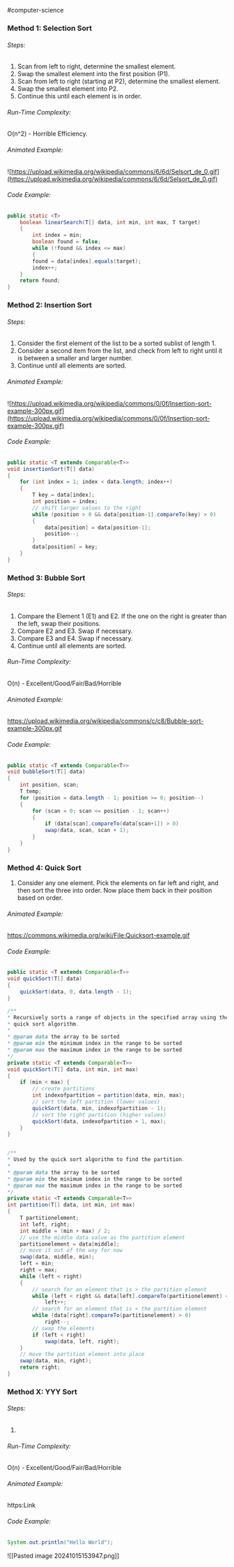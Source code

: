 #computer-science
### Method 1: Selection Sort
###### Steps:
1. Scan from left to right, determine the smallest element.
2. Swap the smallest element into the first position (P1).
3. Scan from left to right (starting at P2), determine the smallest element.
4. Swap the smallest element into P2.
5. Continue this until each element is in order.
###### Run-Time Complexity:
O(n^2) - Horrible Efficiency.
###### Animated Example:
![https://upload.wikimedia.org/wikipedia/commons/6/6d/Selsort_de_0.gif](https://upload.wikimedia.org/wikipedia/commons/6/6d/Selsort_de_0.gif)
###### Code Example:
```java
public static <T>
	boolean linearSearch(T[] data, int min, int max, T target)
	{
		int index = min;
		boolean found = false;
		while (!found && index <= max)
		{
		found = data[index].equals(target);
		index++;
	}
	return found;
}
```

### Method 2: Insertion Sort
###### Steps:
1. Consider the first element of the list to be a sorted sublist of length 1.
2. Consider a second item from the list, and check from left to right until it is between a smaller and larger number.
3. Continue until all elements are sorted.
###### Animated Example:
![https://upload.wikimedia.org/wikipedia/commons/0/0f/Insertion-sort-example-300px.gif](https://upload.wikimedia.org/wikipedia/commons/0/0f/Insertion-sort-example-300px.gif)
###### Code Example:
```java
public static <T extends Comparable<T>>
void insertionSort(T[] data)
{
	for (int index = 1; index < data.length; index++)
	{
		T key = data[index];
		int position = index;
		// shift larger values to the right
		while (position > 0 && data[position-1].compareTo(key) > 0)
		{
			data[position] = data[position-1];
			position--;
		}
		data[position] = key;
	}
}
```
### Method 3: Bubble Sort
###### Steps:
1. Compare the Element 1 (E1) and E2. If the one on the right is greater than the left, swap their positions.
2. Compare E2 and E3. Swap if necessary.
3. Compare E3 and E4. Swap if necessary.
4. Continue until all elements are sorted.
###### Run-Time Complexity:
O(n) - Excellent/Good/Fair/Bad/Horrible
###### Animated Example:
https://upload.wikimedia.org/wikipedia/commons/c/c8/Bubble-sort-example-300px.gif
###### Code Example:
```java
public static <T extends Comparable<T>>
void bubbleSort(T[] data)
{
	int position, scan;
	T temp;
	for (position = data.length - 1; position >= 0; position--)
	{
		for (scan = 0; scan <= position - 1; scan++)
		{
			if (data[scan].compareTo(data[scan+1]) > 0)
			swap(data, scan, scan + 1);
		}
	}
}
```

### Method 4: Quick Sort
1. Consider any one element. Pick the elements on far left and right, and then sort the three into order. Now place them back in their position based on order.
###### Animated Example:
https://commons.wikimedia.org/wiki/File:Quicksort-example.gif
###### Code Example:
```java
public static <T extends Comparable<T>>
void quickSort(T[] data)
{
	quickSort(data, 0, data.length - 1);
}

/**
* Recursively sorts a range of objects in the specified array using the
* quick sort algorithm.
*
* @param data the array to be sorted
* @param min the minimum index in the range to be sorted
* @param max the maximum index in the range to be sorted
*/
private static <T extends Comparable<T>>
void quickSort(T[] data, int min, int max)
{
	if (min < max) {
		// create partitions
		int indexofpartition = partition(data, min, max);
		// sort the left partition (lower values)
		quickSort(data, min, indexofpartition - 1);
		// sort the right partition (higher values)
		quickSort(data, indexofpartition + 1, max);
	}
}


/**
* Used by the quick sort algorithm to find the partition.
*
* @param data the array to be sorted
* @param min the minimum index in the range to be sorted
* @param max the maximum index in the range to be sorted
*/
private static <T extends Comparable<T>>
int partition(T[] data, int min, int max)
{
	T partitionelement;
	int left, right;
	int middle = (min + max) / 2;
	// use the middle data value as the partition element
	partitionelement = data[middle];
	// move it out of the way for now
	swap(data, middle, min);
	left = min;
	right = max;
	while (left < right)
	{
		// search for an element that is > the partition element
		while (left < right && data[left].compareTo(partitionelement) <= 0)
			left++;
		// search for an element that is < the partition element
		while (data[right].compareTo(partitionelement) > 0)
			right--;
		// swap the elements
		if (left < right)
			swap(data, left, right);
	}
	// move the partition element into place
	swap(data, min, right);
	return right;
}
```

### Method X: YYY Sort
###### Steps:
1. 
###### Run-Time Complexity:
O(n) - Excellent/Good/Fair/Bad/Horrible
###### Animated Example:
https:Link
###### Code Example:

``` java
System.out.println("Hello World");
```


![[Pasted image 20241015153947.png]]

